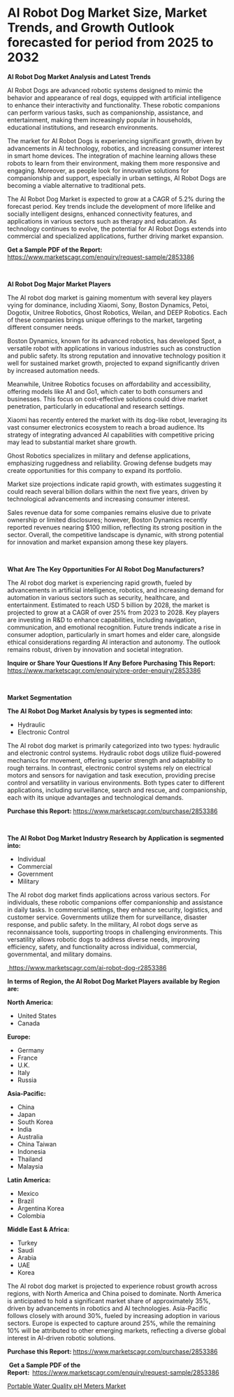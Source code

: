 <p><h1>AI Robot Dog Market Size, Market Trends, and Growth Outlook forecasted for period from 2025 to 2032</h1></p><p><strong>AI Robot Dog Market Analysis and Latest Trends</strong></p>
<p><p>AI Robot Dogs are advanced robotic systems designed to mimic the behavior and appearance of real dogs, equipped with artificial intelligence to enhance their interactivity and functionality. These robotic companions can perform various tasks, such as companionship, assistance, and entertainment, making them increasingly popular in households, educational institutions, and research environments.</p><p>The market for AI Robot Dogs is experiencing significant growth, driven by advancements in AI technology, robotics, and increasing consumer interest in smart home devices. The integration of machine learning allows these robots to learn from their environment, making them more responsive and engaging. Moreover, as people look for innovative solutions for companionship and support, especially in urban settings, AI Robot Dogs are becoming a viable alternative to traditional pets.</p><p>The AI Robot Dog Market is expected to grow at a CAGR of 5.2% during the forecast period. Key trends include the development of more lifelike and socially intelligent designs, enhanced connectivity features, and applications in various sectors such as therapy and education. As technology continues to evolve, the potential for AI Robot Dogs extends into commercial and specialized applications, further driving market expansion.</p></p>
<p><strong>Get a Sample PDF of the Report:&nbsp;</strong> <a href="https://www.marketscagr.com/enquiry/request-sample/2853386?utm_campaign=3172&utm_medium=2&utm_source=Github&utm_content=ia&utm_term=11032025&utm_id=ai-robot-dog">https://www.marketscagr.com/enquiry/request-sample/2853386</a></p>
<p>&nbsp;</p>
<p><strong>AI Robot Dog Major Market Players</strong></p>
<p><p>The AI robot dog market is gaining momentum with several key players vying for dominance, including Xiaomi, Sony, Boston Dynamics, Petoi, Dogotix, Unitree Robotics, Ghost Robotics, Weilan, and DEEP Robotics. Each of these companies brings unique offerings to the market, targeting different consumer needs.</p><p>Boston Dynamics, known for its advanced robotics, has developed Spot, a versatile robot with applications in various industries such as construction and public safety. Its strong reputation and innovative technology position it well for sustained market growth, projected to expand significantly driven by increased automation needs.</p><p>Meanwhile, Unitree Robotics focuses on affordability and accessibility, offering models like A1 and Go1, which cater to both consumers and businesses. This focus on cost-effective solutions could drive market penetration, particularly in educational and research settings.</p><p>Xiaomi has recently entered the market with its dog-like robot, leveraging its vast consumer electronics ecosystem to reach a broad audience. Its strategy of integrating advanced AI capabilities with competitive pricing may lead to substantial market share growth.</p><p>Ghost Robotics specializes in military and defense applications, emphasizing ruggedness and reliability. Growing defense budgets may create opportunities for this company to expand its portfolio.</p><p>Market size projections indicate rapid growth, with estimates suggesting it could reach several billion dollars within the next five years, driven by technological advancements and increasing consumer interest.</p><p>Sales revenue data for some companies remains elusive due to private ownership or limited disclosures; however, Boston Dynamics recently reported revenues nearing $100 million, reflecting its strong position in the sector. Overall, the competitive landscape is dynamic, with strong potential for innovation and market expansion among these key players.</p></p>
<p>&nbsp;</p>
<p><strong>What Are The Key Opportunities For AI Robot Dog Manufacturers?</strong></p>
<p><p>The AI robot dog market is experiencing rapid growth, fueled by advancements in artificial intelligence, robotics, and increasing demand for automation in various sectors such as security, healthcare, and entertainment. Estimated to reach USD 5 billion by 2028, the market is projected to grow at a CAGR of over 25% from 2023 to 2028. Key players are investing in R&D to enhance capabilities, including navigation, communication, and emotional recognition. Future trends indicate a rise in consumer adoption, particularly in smart homes and elder care, alongside ethical considerations regarding AI interaction and autonomy. The outlook remains robust, driven by innovation and societal integration.</p></p>
<p><strong>Inquire or Share Your Questions If Any Before Purchasing This Report:</strong> <a href="https://www.marketscagr.com/enquiry/pre-order-enquiry/2853386?utm_campaign=3172&utm_medium=2&utm_source=Github&utm_content=ia&utm_term=11032025&utm_id=ai-robot-dog">https://www.marketscagr.com/enquiry/pre-order-enquiry/2853386</a></p>
<p>&nbsp;</p>
<p><strong>Market Segmentation</strong></p>
<p><strong>The AI Robot Dog Market Analysis by types is segmented into:</strong></p>
<p><ul><li>Hydraulic</li><li>Electronic Control</li></ul></p>
<p><p>The AI robot dog market is primarily categorized into two types: hydraulic and electronic control systems. Hydraulic robot dogs utilize fluid-powered mechanics for movement, offering superior strength and adaptability to rough terrains. In contrast, electronic control systems rely on electrical motors and sensors for navigation and task execution, providing precise control and versatility in various environments. Both types cater to different applications, including surveillance, search and rescue, and companionship, each with its unique advantages and technological demands.</p></p>
<p><strong>Purchase this Report:&nbsp;</strong><a href="https://www.marketscagr.com/purchase/2853386?utm_campaign=3172&utm_medium=2&utm_source=Github&utm_content=ia&utm_term=11032025&utm_id=ai-robot-dog">https://www.marketscagr.com/purchase/2853386</a></p>
<p>&nbsp;</p>
<p><strong>The AI Robot Dog Market Industry Research by Application is segmented into:</strong></p>
<p><ul><li>Individual</li><li>Commercial</li><li>Government</li><li>Military</li></ul></p>
<p><p>The AI robot dog market finds applications across various sectors. For individuals, these robotic companions offer companionship and assistance in daily tasks. In commercial settings, they enhance security, logistics, and customer service. Governments utilize them for surveillance, disaster response, and public safety. In the military, AI robot dogs serve as reconnaissance tools, supporting troops in challenging environments. This versatility allows robotic dogs to address diverse needs, improving efficiency, safety, and functionality across individual, commercial, governmental, and military domains.</p></p>
<p><a href="https://www.marketscagr.com/ai-robot-dog-r2853386?utm_campaign=3172&utm_medium=2&utm_source=Github&utm_content=ia&utm_term=11032025&utm_id=ai-robot-dog">&nbsp;https://www.marketscagr.com/ai-robot-dog-r2853386</a></p>
<p><strong>In terms of Region, the AI Robot Dog Market Players available by Region are:</strong></p>
<p>
    <p> <strong> North America: </strong>
        <ul>
            <li>United States</li>
            <li>Canada</li>
        </ul>
        </p> 
    <p> <strong> Europe: </strong>
        <ul>
            <li>Germany</li>
            <li>France</li>
            <li>U.K.</li>
            <li>Italy</li>
            <li>Russia</li>
        </ul>
        </p> 
    <p> <strong> Asia-Pacific: </strong>
        <ul>
            <li>China</li>
            <li>Japan</li>
            <li>South Korea</li>
            <li>India</li>
            <li>Australia</li>
            <li>China Taiwan</li>
            <li>Indonesia</li>
            <li>Thailand</li>
            <li>Malaysia</li>
        </ul>
        </p> 
    <p> <strong> Latin America: </strong>
        <ul>
            <li>Mexico</li>
            <li>Brazil</li>
            <li>Argentina Korea</li>
            <li>Colombia</li>
        </ul>
        </p> 
    <p> <strong> Middle East & Africa: </strong>
        <ul>
            <li>Turkey</li>
            <li>Saudi</li>
            <li>Arabia</li>
            <li>UAE</li>
            <li>Korea</li>
        </ul>
    </p>
    </p>
<p><p>The AI robot dog market is projected to experience robust growth across regions, with North America and China poised to dominate. North America is anticipated to hold a significant market share of approximately 35%, driven by advancements in robotics and AI technologies. Asia-Pacific follows closely with around 30%, fueled by increasing adoption in various sectors. Europe is expected to capture around 25%, while the remaining 10% will be attributed to other emerging markets, reflecting a diverse global interest in AI-driven robotic solutions.</p></p>
<p><strong>Purchase this Report: </strong><a href="https://www.marketscagr.com/purchase/2853386?utm_campaign=3172&utm_medium=2&utm_source=Github&utm_content=ia&utm_term=11032025&utm_id=ai-robot-dog">https://www.marketscagr.com/purchase/2853386</a></p>
<p>&nbsp;<strong>Get a Sample PDF of the Report:&nbsp;&nbsp;</strong><a href="https://www.marketscagr.com/enquiry/request-sample/2853386?utm_campaign=3172&utm_medium=2&utm_source=Github&utm_content=ia&utm_term=11032025&utm_id=ai-robot-dog">https://www.marketscagr.com/enquiry/request-sample/2853386</a></p>
<p><strong></strong></p>
<p><p><a href="https://github.com/donnettaletizia/Market-Research-Report-List-1/blob/main/portable-water-quality-ph-meters-market.md?utm_campaign=3172&utm_medium=2&utm_source=Github&utm_content=ia&utm_term=11032025&utm_id=ai-robot-dog">Portable Water Quality pH Meters Market</a></p></p>